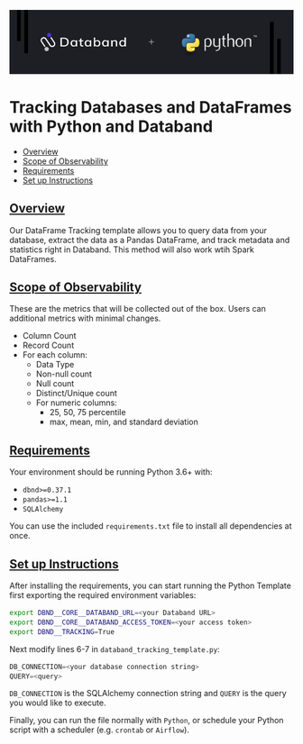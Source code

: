 ![Databand & Python Logo](https://raw.githubusercontent.com/kalebinn/dbnd_doc_resources/main/python%2Bdbnd.png)
# Tracking Databases and DataFrames with Python and Databand
- [Overview](#overview)
- [Scope of Observability](#scope_of_observability)
- [Requirements](#requirements)
- [Set up Instructions](#setup-instructions)



## [Overview](#overview) 
Our DataFrame Tracking template allows you to query data from your database, extract the data as a Pandas DataFrame, and track metadata and statistics right in Databand. This method will also work wtih Spark DataFrames. 

## [Scope of Observability](#scope_of_observability)
These are the metrics that will be collected out of the box. Users can additional metrics with minimal changes.
 
- Column Count 
- Record Count 
- For each column:
  - Data Type
  - Non-null count 
  - Null count 
  - Distinct/Unique count
  - For numeric columns: 
    - 25, 50, 75 percentile 
    - max, mean, min, and standard deviation

## [Requirements](#requirements)
Your environment should be running Python 3.6+ with: 
- `dbnd>=0.37.1`
- `pandas>=1.1`
- `SQLAlchemy`

You can use the included `requirements.txt` file to install all dependencies at once. 

## [Set up Instructions](#setup-instructions)
After installing the requirements, you can start running the Python Template first exporting the required environment variables: 
```bash
export DBND__CORE__DATABAND_URL=<your Databand URL>
export DBND__CORE__DATABAND_ACCESS_TOKEN=<your access token>
export DBND__TRACKING=True
```  
Next modify lines 6-7 in `databand_tracking_template.py`: 
```python
DB_CONNECTION=<your database connection string> 
QUERY=<query>
```
`DB_CONNECTION` is the SQLAlchemy connection string and `QUERY` is the query you would like to execute.
  
Finally, you can run the file normally with `Python`, or schedule your Python script with a scheduler (e.g. `crontab` or `Airflow`). 






